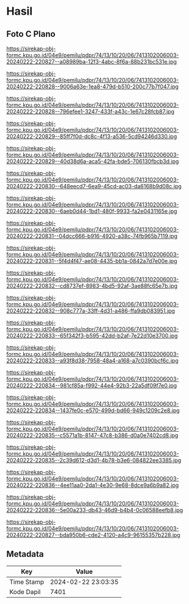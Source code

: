 # Hasil

## Foto C Plano

https://sirekap-obj-formc.kpu.go.id/04e9/pemilu/pdpr/74/13/10/20/06/7413102006003-20240222-220827--a08989ba-12f3-4abc-8f6a-88b231bc531e.jpg

https://sirekap-obj-formc.kpu.go.id/04e9/pemilu/pdpr/74/13/10/20/06/7413102006003-20240222-220828--9006a63e-1ea8-479d-b510-200c77b7f047.jpg

https://sirekap-obj-formc.kpu.go.id/04e9/pemilu/pdpr/74/13/10/20/06/7413102006003-20240222-220828--796efee1-3247-433f-a43c-1e67c28fcb87.jpg

https://sirekap-obj-formc.kpu.go.id/04e9/pemilu/pdpr/74/13/10/20/06/7413102006003-20240222-220829--85ff7f0d-dc8c-4f13-a536-5cd94246d330.jpg

https://sirekap-obj-formc.kpu.go.id/04e9/pemilu/pdpr/74/13/10/20/06/7413102006003-20240222-220829--40d38d6a-aca5-42fa-bde5-706130fbcb3d.jpg

https://sirekap-obj-formc.kpu.go.id/04e9/pemilu/pdpr/74/13/10/20/06/7413102006003-20240222-220830--648eecd7-6ea9-45cd-ac03-da6168b9d08c.jpg

https://sirekap-obj-formc.kpu.go.id/04e9/pemilu/pdpr/74/13/10/20/06/7413102006003-20240222-220830--6aeb0d44-1bd1-480f-9933-fa2e0431165e.jpg

https://sirekap-obj-formc.kpu.go.id/04e9/pemilu/pdpr/74/13/10/20/06/7413102006003-20240222-220831--04dcc666-b916-4920-a38c-74fb965b7119.jpg

https://sirekap-obj-formc.kpu.go.id/04e9/pemilu/pdpr/74/13/10/20/06/7413102006003-20240222-220831--5f4d4f47-ae08-4435-bb1a-0842a7d7e00e.jpg

https://sirekap-obj-formc.kpu.go.id/04e9/pemilu/pdpr/74/13/10/20/06/7413102006003-20240222-220832--cd8737ef-8983-4bd5-92af-3ae88fc65e7b.jpg

https://sirekap-obj-formc.kpu.go.id/04e9/pemilu/pdpr/74/13/10/20/06/7413102006003-20240222-220832--908c777a-33ff-4d31-a486-ffa9db083951.jpg

https://sirekap-obj-formc.kpu.go.id/04e9/pemilu/pdpr/74/13/10/20/06/7413102006003-20240222-220833--65f342f3-b595-42dd-b2af-7e22d10e3700.jpg

https://sirekap-obj-formc.kpu.go.id/04e9/pemilu/pdpr/74/13/10/20/06/7413102006003-20240222-220833--a93f8d38-7958-48a4-a168-a7c0390bcf6c.jpg

https://sirekap-obj-formc.kpu.go.id/04e9/pemilu/pdpr/74/13/10/20/06/7413102006003-20240222-220834--981cf85a-f992-44e4-92b3-22a5df09f7e0.jpg

https://sirekap-obj-formc.kpu.go.id/04e9/pemilu/pdpr/74/13/10/20/06/7413102006003-20240222-220834--1437fe0c-e570-499d-bd66-949c1209c2e8.jpg

https://sirekap-obj-formc.kpu.go.id/04e9/pemilu/pdpr/74/13/10/20/06/7413102006003-20240222-220835--c5571a1b-8147-47c8-b386-d0a0e7402cd8.jpg

https://sirekap-obj-formc.kpu.go.id/04e9/pemilu/pdpr/74/13/10/20/06/7413102006003-20240222-220835--2c39d612-d3d1-4b78-b3e6-084822ee3385.jpg

https://sirekap-obj-formc.kpu.go.id/04e9/pemilu/pdpr/74/13/10/20/06/7413102006003-20240222-220836--4ee11aa0-2da1-4e30-9e68-8dce9a6b9a82.jpg

https://sirekap-obj-formc.kpu.go.id/04e9/pemilu/pdpr/74/13/10/20/06/7413102006003-20240222-220836--5e00a233-db43-46d9-b4b4-0c06588eefb8.jpg

https://sirekap-obj-formc.kpu.go.id/04e9/pemilu/pdpr/74/13/10/20/06/7413102006003-20240222-220827--bda950b6-cde2-4120-a4c9-96155357b228.jpg


## Metadata

| Key        | Value               |
| ---------- | ------------------- |
| Time Stamp | 2024-02-22 23:03:35 |
| Kode Dapil | 7401                |




